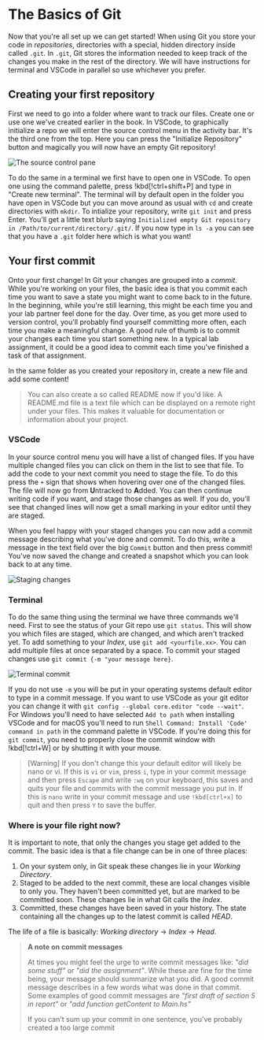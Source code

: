 # The Basics of Git

Now that you're all set up we can get started! When using Git you store your
code in _repositories_, directories with a special, hidden directory inside
called `.git`. In `.git`, Git stores the information needed to keep track of the
changes you make in the rest of the directory. We will have instructions for terminal and VSCode in parallel so use whichever you prefer.

## Creating your first repository

First we need to go into a folder where want to track our files. Create one or
use one we've created earlier in the book. In VSCode, to graphically initialize
a repo we will enter the source control menu in the activity bar. It's the
third one from the top. Here you can press the "Initialize Repository" button
and magically you will now have an empty Git repository!

![The source control pane](/Assets/git/source-control.png)

To do the same in a terminal we first have to open one in VSCode.  To open one
using the command palette, press !kbd[!ctrl+shift+P] and type in "Create new
terminal". The terminal will by default open in the folder you have open in
VSCode but you can move around as usual with `cd` and create directories with
`mkdir`. To intialize your repository, write `git init` and press Enter.
You'll get a little text blurb saying `Initialized empty Git repository in
/Path/to/current/directory/.git/`. If you now type in `ls -a` you can see that
you have a `.git` folder here which is what you want! 

## Your first commit

Onto your first change! In Git your changes are grouped into a _commit_. While
you're working on your files, the basic idea is that you commit each time you
want to save a state you might want to come back to in the future. In the
beginning, while you're still learning, this might be each time you and your lab
partner feel done for the day. Over time, as you get more used to version
control, you'll probably find yourself committing more often, each time you make
a meaningful change. A good rule of thumb is to commit your changes each time
you start something new. In a typical lab assignment, it could be a good idea to
commit each time you've finished a task of that assignment.

In the same folder as you created your repository in, create a new file and add some
content! 

<!-- TODO: Good to introduce readmes, but linking them to remotes when we haven't covered them yet might be confusing -->
> You can also create a so called README now if you'd like. A README.md file is
> a text file which can be displayed on a remote right under your files. This
> makes it valuable for documentation or information about your project.

### VSCode
In your source control menu you will have a list of changed files. If you have
multiple changed files you can click on them in the list to see that file. To
add the code to your next commit you need to stage the file. To do this press
the `+` sign that shows when hovering over one of the changed files. The file
will now go from **U**ntracked to **A**dded. You can then continue writing code
if you want, and stage those changes as well. If you do, you'll see that
changed lines will now get a small marking in your editor until they are
staged.

When you feel happy with your staged changes you can now add a
commit message describing what you've done and commit. To do this, write a
message in the text field over the big `Commit` button and then press commit!
You've now saved the change and created a snapshot which you can look back to
at any time.

![Staging changes](/Assets/git/unstaged-changes.png)

### Terminal
<!-- TODO: To avoid having to mention nano or vi, we can introduce `git config --global core.editor code` -->
To do the same thing using the terminal we have three commands we'll need. 
First to see the status of your Git repo use `git status`. This will show you which files are staged, which are changed, and which aren't tracked yet. To add something to your _Index_, use `git add <yourfile.xx>`. You can add multiple files at once separated by a space. To commit your staged changes use `git commit {-m "your message here}`. 

![Terminal commit](/Assets/git/teminal.png)

If you do not use `-m` you will be put in your operating systems default editor to type in a commit message.
If you want to use VSCode as your git editor you can change it with `git config --global core.editor "code --wait"`. For Windows you'll need to have selected `Add to path` when installing VSCode and for macOS you'll need to run `Shell Command: Install 'Code' command in path` in the command palette in VSCode. If you're doing this for `git commit`, you need to properly close the commit window with !kbd[!ctrl+W] or by shutting it with your mouse.

> [Warning] 
> If you don't change this your default editor will likely be nano or vi. If this is `vi` or `vim`, press `i`, type in your commit message and then press `Escape` and write `:wq` on your keyboard, this saves and quits your file and commits with the commit message you put in. If this is `nano` write in your commit message and use `!kbd[ctrl+x]` to quit and then press `Y` to save the buffer.

### Where is your file right now?

It is important to note, that only the changes you stage get added to the
commit. The basic idea is that a file change can be in one of three places:

1. On your system only, in Git speak these changes lie in your _Working Directory_.
2. Staged to be added to the next commit, these are local changes visible to
   only you. They haven't been committed yet, but are marked to be committed
   soon. These changes lie in what Git calls the _Index_.
3. Committed, these changes have been saved in your history. The state
   containing all the changes up to the latest commit is called _HEAD_.

The life of a file is basically: _Working directory_ → _Index_ → _Head_.

> **A note on commit messages**
>
> At times you might feel the urge to write commit messages like: _"did some
> stuff"_ or _"did the assignment"_. While these are fine for the time being,
> your message should summarize what you did. A good commit message describes in
> a few words what was done in that commit. Some examples of good commit
> messages are _"first draft of section 5 in report"_ or _"add function
> getContent to Main.hs"_
>
> If you can't sum up your commit in one sentence, you've probably created a too
> large commit
